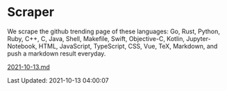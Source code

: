 # Scraper

We scrape the github trending page of these languages: Go, Rust, Python, Ruby, C++, C, Java, Shell, Makefile, Swift, Objective-C, Kotlin, Jupyter-Notebook, HTML, JavaScript, TypeScript, CSS, Vue, TeX, Markdown, and push a markdown result everyday.

[2021-10-13.md](https://github.com/yangwenmai/github-trending-backup/blob/master/2021-10-13.md)

Last Updated: 2021-10-13 04:00:07